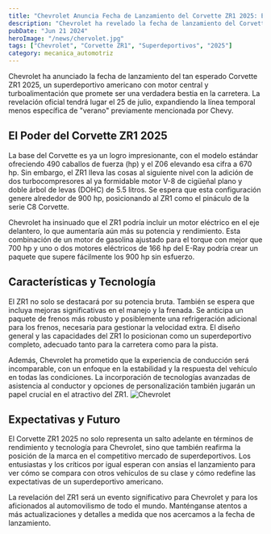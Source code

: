 ```yaml
---
title: "Chevrolet Anuncia Fecha de Lanzamiento del Corvette ZR1 2025: El Superdeportivo Americano con Turbo"
description: "Chevrolet ha revelado la fecha de lanzamiento del Corvette ZR1 2025, un superdeportivo estadounidense con motor central y turboalimentación. Descubre los detalles y qué esperar de esta bestia de 900 caballos de fuerza."
pubDate: "Jun 21 2024"
heroImage: "/news/chervolet.jpg"
tags: ["Chevrolet", "Corvette ZR1", "Superdeportivos", "2025"]
category: mecanica_automotriz
---
```


Chevrolet ha anunciado la fecha de lanzamiento del tan esperado Corvette ZR1 2025, un superdeportivo americano con motor central y turboalimentación que promete ser una verdadera bestia en la carretera. La revelación oficial tendrá lugar el 25 de julio, expandiendo la línea temporal menos específica de "verano" previamente mencionada por Chevy.

## El Poder del Corvette ZR1 2025

La base del Corvette es ya un logro impresionante, con el modelo estándar ofreciendo 490 caballos de fuerza (hp) y el Z06 elevando esa cifra a 670 hp. Sin embargo, el ZR1 lleva las cosas al siguiente nivel con la adición de dos turbocompresores al ya formidable motor V-8 de cigüeñal plano y doble árbol de levas (DOHC) de 5.5 litros. Se espera que esta configuración genere alrededor de 900 hp, posicionando al ZR1 como el pináculo de la serie C8 Corvette.

Chevrolet ha insinuado que el ZR1 podría incluir un motor eléctrico en el eje delantero, lo que aumentaría aún más su potencia y rendimiento. Esta combinación de un motor de gasolina ajustado para el torque con mejor que 700 hp y uno o dos motores eléctricos de 166 hp del E-Ray podría crear un paquete que supere fácilmente los 900 hp sin esfuerzo.

## Características y Tecnología

El ZR1 no solo se destacará por su potencia bruta. También se espera que incluya mejoras significativas en el manejo y la frenada. Se anticipa un paquete de frenos más robusto y posiblemente una refrigeración adicional para los frenos, necesaria para gestionar la velocidad extra. El diseño general y las capacidades del ZR1 lo posicionan como un superdeportivo completo, adecuado tanto para la carretera como para la pista.

Además, Chevrolet ha prometido que la experiencia de conducción será incomparable, con un enfoque en la estabilidad y la respuesta del vehículo en todas las condiciones. La incorporación de tecnologías avanzadas de asistencia al conductor y opciones de personalización también jugarán un papel crucial en el atractivo del ZR1.
![Chevrolet](/news/chervolet-atras.jpg)

## Expectativas y Futuro

El Corvette ZR1 2025 no solo representa un salto adelante en términos de rendimiento y tecnología para Chevrolet, sino que también reafirma la posición de la marca en el competitivo mercado de superdeportivos. Los entusiastas y los críticos por igual esperan con ansias el lanzamiento para ver cómo se compara con otros vehículos de su clase y cómo redefine las expectativas de un superdeportivo americano.

La revelación del ZR1 será un evento significativo para Chevrolet y para los aficionados al automovilismo de todo el mundo. Manténganse atentos a más actualizaciones y detalles a medida que nos acercamos a la fecha de lanzamiento.
